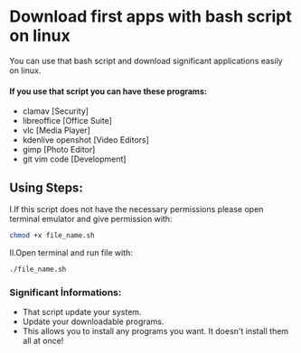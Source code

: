 # Download first apps with bash script on linux
You can use that bash script and download significant applications easily on linux.
#### If you use that script you can have these programs:
- clamav [Security]
- libreoffice [Office Suite]
- vlc [Media Player]
- kdenlive openshot [Video Editors]
- gimp [Photo Editor]
- git vim code [Development]

## Using Steps: 

I.If this script does not have the necessary permissions please open terminal emulator and give permission with:
```bash
chmod +x file_name.sh 
```

II.Open terminal and run file with: 
```bash
./file_name.sh
```
### Significant İnformations:

- That script update your system.
- Update your downloadable programs.
- This allows you to install any programs you want. It doesn't install them all at once!
